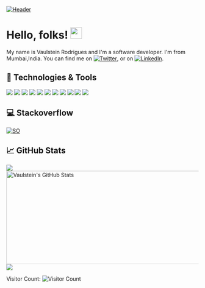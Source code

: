 [![Header](https://raw.githubusercontent.com/vaulstein/vaulstein/master/readme_md.png "Header")](https://www.linkedin.com/in/vaulstein-rodrigues-85000549)

# Hello, folks! <img src="https://raw.githubusercontent.com/vaulstein/vaulstein/master/wave.gif" width="30px">

My name is Vaulstein Rodrigues and I'm a software developer. I'm from Mumbai,India. You can find me on [![Twitter][1.2]][1],  or on [![LinkedIn][3.2]][3].

## 🔧 Technologies & Tools
![](https://img.shields.io/badge/OS-Linux-informational?style=flat&logo=linux&logoColor=white&color=2bbc8a)
![](https://img.shields.io/badge/Code-Python-informational?style=flat&logo=python&logoColor=white&color=2bbc8a)
![](https://img.shields.io/badge/Code-JavaScript-informational?style=flat&logo=javascript&logoColor=white&color=2bbc8a)
![](https://img.shields.io/badge/Shell-Bash-informational?style=flat&logo=gnu-bash&logoColor=white&color=2bbc8a)
![](https://img.shields.io/badge/Tools-PostgreSQL-informational?style=flat&logo=postgresql&logoColor=white&color=2bbc8a)
![](https://img.shields.io/badge/Tools-MongoDB-informational?style=flat&logo=mongodb&logoColor=white&color=2bbc8a)
![](https://img.shields.io/badge/Tools-AWS-informational?style=flat&logo=aws&logoColor=white&color=2bbc8a)
![](https://img.shields.io/badge/Tools-Docker-informational?style=flat&logo=docker&logoColor=white&color=2bbc8a)
![](https://img.shields.io/badge/Code-express%20Js-informational?style=flat&logo=express&logoColor=white&color=2bbc8a)
![](https://img.shields.io/badge/Code-Node-informational?style=flat&logo=node&logoColor=white&color=2bbc8a)
![](https://img.shields.io/badge/Code-Scala-informational?style=flat&logo=scala&logoColor=white&color=2bbc8a)

## &#x1f4bb; Stackoverflow

[![SO](https://raw.githubusercontent.com/vaulstein/vaulstein/master/stackoverflow.png "SO")](https://stackoverflow.com/users/1934182/vaulstein)

## &#x1f4c8; GitHub Stats

<a href="https://github.com/vaulstein/vaulstein">
  <img align="center" src="https://github-readme-stats.vercel.app/api/top-langs/?username=vaulstein&hide=java,html&title_color=ffffff&text_color=c9cacc&icon_color=2bbc8a&bg_color=1d1f21" />
</a>
<a href="https://github.com/vaulstein/vaulstein">
  <img width="550px" height="245px" align="center" src="https://github-readme-stats.vercel.app/api?username=vaulstein&show_icons=true&line_height=27&count_private=true&title_color=ffffff&text_color=c9cacc&icon_color=2bbc8a&bg_color=1d1f21" alt="Vaulstein's GitHub Stats" />
</a>

<a width="800px" href="https://github.com/vaulstein/python-project-blueprint">
  <img align="center" src="https://github-readme-stats.vercel.app/api/pin/?username=vaulstein&repo=awsprofile&title_color=ffffff&text_color=c9cacc&icon_color=2bbc8a&bg_color=1d1f21" />
</a>


Visitor Count: ![Visitor Count](https://profile-counter.glitch.me/vaulstein/count.svg)


<!-- links to social media icons -->

<!-- icons with padding -->

[1.1]: http://i.imgur.com/tXSoThF.png (twitter icon with padding)
[2.1]: http://i.imgur.com/0o48UoR.png (github icon with padding)

<!-- icons without padding -->

[1.2]: http://i.imgur.com/wWzX9uB.png (twitter icon without padding)
[2.2]: http://i.imgur.com/9I6NRUm.png (github icon without padding)
[3.2]: https://raw.githubusercontent.com/vaulstein/vaulstein/master/linkedin-3-16.png (LinkedIn icon without padding)


<!-- links to your social media accounts -->

[1]: https://twitter.com/VaulsteinR
[2]: https://github.com/vaulstein
[3]: https://www.linkedin.com/in/vaulstein-rodrigues-85000549/


<!-- Resources -->
<!-- Icons: https://simpleicons.org/ -->
<!-- GitHub Stats: https://github.com/anuraghazra/github-readme-stats -->
<!-- Emojis: https://emojipedia.org/emoji/ -->
<!-- HTML Emojis: https://www.fileformat.info/index.htm -->
<!-- Shields: https://shields.io/ -->
<!-- Awesome GitHub Profile README: https://github.com/abhisheknaiidu/awesome-github-profile-readme -->
